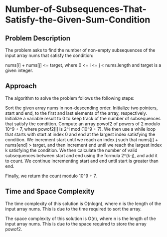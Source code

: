 # Number-of-Subsequences-That-Satisfy-the-Given-Sum-Condition
## Problem Description
The problem asks to find the number of non-empty subsequences of the input array nums that satisfy the condition: 

nums[i] + nums[j] <= target, where 0 <= i <= j < nums.length and target is a given integer.

## Approach
The algorithm to solve the problem follows the following steps:

Sort the given array nums in non-descending order.
Initialize two pointers, start and end, to the first and last elements of the array, respectively.
Initialize a variable result to 0 to keep track of the number of subsequences that satisfy the condition.
Compute an array powof2 of powers of 2 modulo 10^9 + 7, where powof2[i] is 2^i mod (10^9 + 7).
We then use a while loop that starts with start at index 0 and end at the largest index satisfying the condition. 
We increment start until we reach an index j such that nums[j] + nums[end] > target, and then increment end until we reach 
the largest index k satisfying the condition. We then calculate the number of valid subsequences between start and end using 
the formula 2^(k-j), and add it to count. We continue incrementing start and end until start is greater than end.

Finally, we return the count modulo 10^9 + 7.
## Time and Space Complexity
The time complexity of this solution is O(nlogn), where n is the length of the input array nums. This is due to the time required to sort the array.

The space complexity of this solution is O(n), where n is the length of the input array nums. This is due to the space required to store the array powof2.
